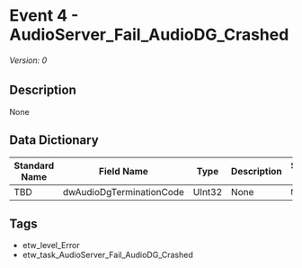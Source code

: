 # Event 4 - AudioServer_Fail_AudioDG_Crashed
###### Version: 0

## Description
None

## Data Dictionary
|Standard Name|Field Name|Type|Description|Sample Value|
|---|---|---|---|---|
|TBD|dwAudioDgTerminationCode|UInt32|None|`None`|

## Tags
* etw_level_Error
* etw_task_AudioServer_Fail_AudioDG_Crashed